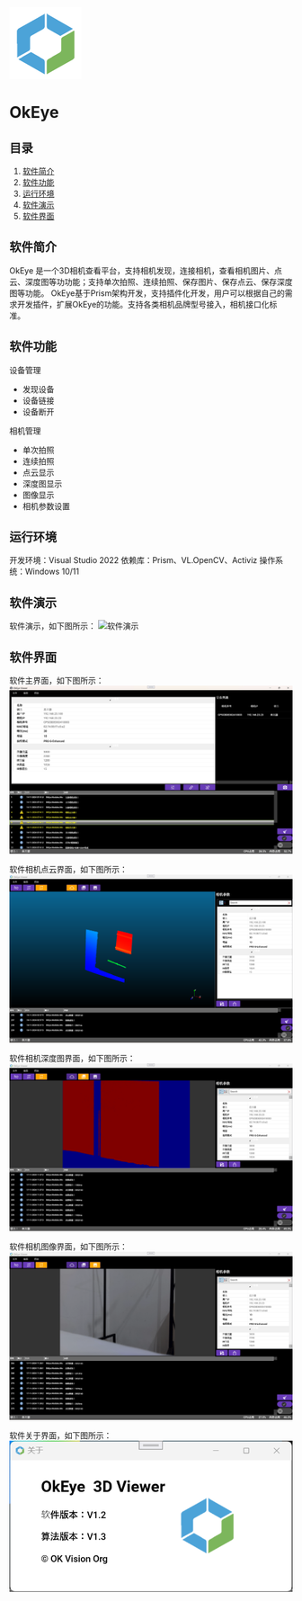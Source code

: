 ![LOGO](OkEye/Doc/logo128.png )
# OkEye

## 目录

1. [软件简介](#section_1)
2. [软件功能](#section_2)
3. [运行环境](#section_3)
4. [软件演示](#section_4)
5. [软件界面](#section_5)

<a name="section_1"></a>
## 软件简介
OkEye 是一个3D相机查看平台，支持相机发现，连接相机，查看相机图片、点云、深度图等功功能；支持单次拍照、连续拍照、保存图片、保存点云、保存深度图等功能。
OkEye基于Prism架构开发，支持插件化开发，用户可以根据自己的需求开发插件，扩展OkEye的功能。支持各类相机品牌型号接入，相机接口化标准。

<a name="section_2"></a>
## 软件功能

设备管理
* 发现设备
* 设备链接
* 设备断开
    
相机管理
* 单次拍照
* 连续拍照
* 点云显示
* 深度图显示
* 图像显示
* 相机参数设置

<a name="section_3"></a>
## 运行环境
开发环境：Visual Studio 2022
依赖库：Prism、VL.OpenCV、Activiz
操作系统：Windows 10/11

<a name="section_4"></a>
## 软件演示
软件演示，如下图所示：
![软件演示](OkEye/Doc/Demo.gif "软件演示，软件显示界面")

<a name="section_5"></a>
## 软件界面
软件主界面，如下图所示：
![软件主界面](OkEye/Doc/MainPage.png "软件主界面，设备连接界面")

软件相机点云界面，如下图所示：
![软件相机点云界面](OkEye/Doc/CameraCloudPage.png "软件相机点云看界面")

软件相机深度图界面，如下图所示：
![软件相机深度图界面](OkEye/Doc/CameraDepthPage.png "软件相机深度图界面")

软件相机图像界面，如下图所示：
![软件相机图像界面](OkEye/Doc/CameraImagePage.png "软件相机图像看界面")

软件关于界面，如下图所示：
![软件关于](OkEye/Doc/AboutDialog.png "软件相机图像看界面")


